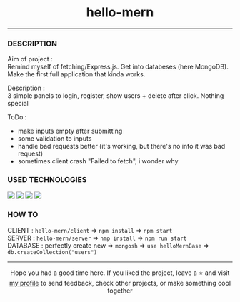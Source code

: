 # <div align="center">hello-mern</div>
***
### DESCRIPTION
Aim of project :  
Remind myself of fetching/Express.js. Get into databeses (here MongoDB). Make the first full application that kinda works.  

Description :  
3 simple panels to login, register, show users + delete after click. Nothing special  

ToDo :  
- make inputs empty after submitting
- some validation to inputs
- handle bad requests better (it's working, but there's no info it was bad request)
- sometimes client crash "Failed to fetch", i wonder why

### USED TECHNOLOGIES
<span>
<img src="https://img.shields.io/badge/React-20232A?style=for-the-badge&logo=react&logoColor=61DAFB" />
<img src="https://img.shields.io/badge/Material--UI-0081CB?style=for-the-badge&logo=material-ui&logoColor=white" />
<img src="https://img.shields.io/badge/Express.js-000000?style=for-the-badge&logo=express&logoColor=white" />
<img src="https://img.shields.io/badge/MongoDB-4EA94B?style=for-the-badge&logo=mongodb&logoColor=white" />
</span>

### HOW TO
CLIENT : `hello-mern/client` => `npm install` => `npm start`  
SERVER : `hello-mern/server` => `nmp install` => `npm run start`  
DATABASE : perfectly create new => `mongosh` => `use helloMernBase` => `db.createCollection("users")`

***

<div align="center">Hope you had a good time here. If you liked the project, leave a ⭐ and visit <a href="https://github.com/ArziPL">my profile</a> to send feedback, check other projects, or make something cool together</p> 
